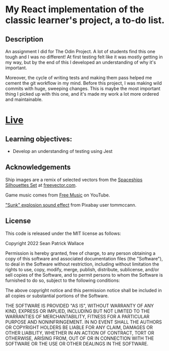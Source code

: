 # My React implementation of the classic learner's project, a to-do list.

## Description
An assignment I did for The Odin Project. A lot of students find this one tough and I was no different! At first testing felt like it was mostly getting in my way, but by the end of this I developed an understanding of why it's important.

Moreover, the cycle of writing tests and making them pass helped me cement the git workflow in my mind. Before this project, I was making wild commits with huge, sweeping changes. This is maybe the most important thing I picked up with this one, and it's made my work a lot more ordered and maintainable.

# [Live](https://therealseanwallace.github.io/todo)
    
## Learning objectives:
    
  - Develop an understanding of testing using Jest

## Acknowledgements

Ship images are a remix of selected vectors from the [Spaceships Silhouettes Set](https://www.freevector.com/spaceships-silhouettes-set) at [freevector.com](freevector.com).

Game music comes from [Free Music](https://www.youtube.com/@FreeMusicc) on YouTube.

["Sunk" explosion sound effect](https://pixabay.com/sound-effects/explosion-01-6225/) from Pixabay user tommccann.

## License

This code is released under the MIT license as follows:

Copyright 2022 Sean Patrick Wallace

Permission is hereby granted, free of charge, to any person obtaining a copy of this software and associated documentation files (the "Software"), to deal in the Software without restriction, including without limitation the rights to use, copy, modify, merge, publish, distribute, sublicense, and/or sell copies of the Software, and to permit persons to whom the Software is furnished to do so, subject to the following conditions:

The above copyright notice and this permission notice shall be included in all copies or substantial portions of the Software.

THE SOFTWARE IS PROVIDED "AS IS", WITHOUT WARRANTY OF ANY KIND, EXPRESS OR IMPLIED, INCLUDING BUT NOT LIMITED TO THE WARRANTIES OF MERCHANTABILITY, FITNESS FOR A PARTICULAR PURPOSE AND NONINFRINGEMENT. IN NO EVENT SHALL THE AUTHORS OR COPYRIGHT HOLDERS BE LIABLE FOR ANY CLAIM, DAMAGES OR OTHER LIABILITY, WHETHER IN AN ACTION OF CONTRACT, TORT OR OTHERWISE, ARISING FROM, OUT OF OR IN CONNECTION WITH THE SOFTWARE OR THE USE OR OTHER DEALINGS IN THE SOFTWARE.